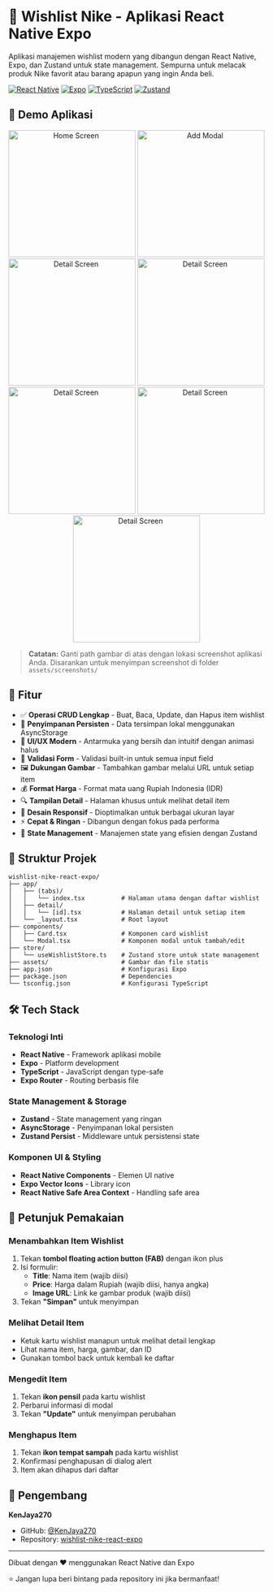 # 🎯 Wishlist Nike - Aplikasi React Native Expo

Aplikasi manajemen wishlist modern yang dibangun dengan React Native, Expo, dan Zustand untuk state management. Sempurna untuk melacak produk Nike favorit atau barang apapun yang ingin Anda beli.

[![React Native](https://img.shields.io/badge/React%20Native-20232A?style=for-the-badge&logo=react&logoColor=61DAFB)](https://reactnative.dev/)
[![Expo](https://img.shields.io/badge/Expo-000020?style=for-the-badge&logo=expo&logoColor=white)](https://expo.dev/)
[![TypeScript](https://img.shields.io/badge/TypeScript-007ACC?style=for-the-badge&logo=typescript&logoColor=white)](https://www.typescriptlang.org/)
[![Zustand](https://img.shields.io/badge/Zustand-FF6B00?style=for-the-badge&logo=redux&logoColor=white)](https://zustand-demo.pmnd.rs/)

## 📸 Demo Aplikasi

<div align="center">

  <img src="./assets/screenshots/IMG-20251025-WA0001.jpg" alt="Home Screen" width="250"/>
  <img src="./assets/screenshots/IMG-20251025-WA0002.jpg" alt="Add Modal" width="250"/>
  <img src="./assets/screenshots/IMG-20251025-WA0003.jpg" alt="Detail Screen" width="250"/>
  <img src="./assets/screenshots/IMG-20251025-WA0004.jpg" alt="Detail Screen" width="250"/>
  <img src="./assets/screenshots/IMG-20251025-WA0005.jpg" alt="Detail Screen" width="250"/>
  <img src="./assets/screenshots/IMG-20251025-WA0006.jpg" alt="Detail Screen" width="250"/>
  <img src="./assets/screenshots/IMG-20251025-WA0001.jpg" alt="Detail Screen" width="250"/>

</div>

> **Catatan:** Ganti path gambar di atas dengan lokasi screenshot aplikasi Anda. Disarankan untuk menyimpan screenshot di folder `assets/screenshots/`

## 📱 Fitur

- ✅ **Operasi CRUD Lengkap** - Buat, Baca, Update, dan Hapus item wishlist
- 💾 **Penyimpanan Persisten** - Data tersimpan lokal menggunakan AsyncStorage
- 🎨 **UI/UX Modern** - Antarmuka yang bersih dan intuitif dengan animasi halus
- 📝 **Validasi Form** - Validasi built-in untuk semua input field
- 🖼️ **Dukungan Gambar** - Tambahkan gambar melalui URL untuk setiap item
- 💰 **Format Harga** - Format mata uang Rupiah Indonesia (IDR)
- 🔍 **Tampilan Detail** - Halaman khusus untuk melihat detail item
- 📱 **Desain Responsif** - Dioptimalkan untuk berbagai ukuran layar
- ⚡ **Cepat & Ringan** - Dibangun dengan fokus pada performa
- 🔄 **State Management** - Manajemen state yang efisien dengan Zustand

## 📁 Struktur Projek

```
wishlist-nike-react-expo/
├── app/
│   ├── (tabs)/
│   │   └── index.tsx          # Halaman utama dengan daftar wishlist
│   ├── detail/
│   │   └── [id].tsx           # Halaman detail untuk setiap item
│   └── _layout.tsx            # Root layout
├── components/
│   ├── Card.tsx               # Komponen card wishlist
│   └── Modal.tsx              # Komponen modal untuk tambah/edit
├── store/
│   └── useWishlistStore.ts    # Zustand store untuk state management
├── assets/                    # Gambar dan file statis
├── app.json                   # Konfigurasi Expo
├── package.json               # Dependencies
└── tsconfig.json              # Konfigurasi TypeScript
```

## 🛠️ Tech Stack

### Teknologi Inti
- **React Native** - Framework aplikasi mobile
- **Expo** - Platform development
- **TypeScript** - JavaScript dengan type-safe
- **Expo Router** - Routing berbasis file

### State Management & Storage
- **Zustand** - State management yang ringan
- **AsyncStorage** - Penyimpanan lokal persisten
- **Zustand Persist** - Middleware untuk persistensi state

### Komponen UI & Styling
- **React Native Components** - Elemen UI native
- **Expo Vector Icons** - Library icon
- **React Native Safe Area Context** - Handling safe area

## 📖 Petunjuk Pemakaian

### Menambahkan Item Wishlist

1. Tekan **tombol floating action button (FAB)** dengan ikon plus
2. Isi formulir:
   - **Title**: Nama item (wajib diisi)
   - **Price**: Harga dalam Rupiah (wajib diisi, hanya angka)
   - **Image URL**: Link ke gambar produk (wajib diisi)
3. Tekan **"Simpan"** untuk menyimpan

### Melihat Detail Item

- Ketuk kartu wishlist manapun untuk melihat detail lengkap
- Lihat nama item, harga, gambar, dan ID
- Gunakan tombol back untuk kembali ke daftar

### Mengedit Item

1. Tekan **ikon pensil** pada kartu wishlist
2. Perbarui informasi di modal
3. Tekan **"Update"** untuk menyimpan perubahan

### Menghapus Item

1. Tekan **ikon tempat sampah** pada kartu wishlist
2. Konfirmasi penghapusan di dialog alert
3. Item akan dihapus dari daftar

## 👤 Pengembang

**KenJaya270**
- GitHub: [@KenJaya270](https://github.com/KenJaya270)
- Repository: [wishlist-nike-react-expo](https://github.com/KenJaya270/wishlist-nike-react-expo)

---

Dibuat dengan ❤️ menggunakan React Native dan Expo

⭐ Jangan lupa beri bintang pada repository ini jika bermanfaat!